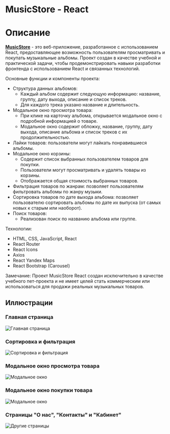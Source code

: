 # MusicStore - React

# Описание

[**MusicStore**](https://vlaek.github.io/MusicStore-React/) - это веб-приложение, разработанное с использованием React, предоставляющее возможность пользователям просматривать и покупать музыкальные альбомы. Проект создан в качестве учебной и практической задачи, чтобы продемонстрировать навыки разработки фронтенда с использованием React и связанных технологий.

Основные функции и компоненты проекта:
* Структура данных альбомов:
  * Каждый альбом содержит следующую информацию: название, группу, дату выхода, описание и список треков.
  * Для каждого трека указано название и длительность.
* Модальное окно просмотра товара:
  * При клике на карточку альбома, открывается модальное окно с подробной информацией о товаре.
  * Модальное окно содержит обложку, название, группу, дату выхода, описание альбома и список треков с их продолжительностью.
* Лайки товаров: пользователи могут лайкать понравившиеся альбомы.
* Модальное окно корзины:
  * Содержит список выбранных пользователем товаров для покупки.
  * Пользователи могут просматривать и удалять товары из корзины.
  * Отображается общая стоимость выбранных товаров.
* Фильтрация товаров по жанрам: позволяет пользователям фильтровать альбомы по жанру музыки.
* Сортировка товаров по дате выхода альбома: позволяет пользователю сортировать альбомы по дате их выпуска (от самых новых к старым или наоборот).
* Поиск товаров:
  * Реализован поиск по названию альбома или группе.

Технологии:
* HTML, CSS, JavaScript, React
* React Router
* React Icons
* Axios
* React Yandex Maps
* React Bootstrap (Carousel)

Замечание: Проект MusicStore React создан исключительно в качестве учебного пет-проекта и не имеет целей стать коммерческим или использоваться для продажи реальных музыкальных товаров.

## Иллюстрации
### Главная страница
![Главная страница](https://media1.giphy.com/media/W2em8cGs2ZPktcI1vk/giphy.gif "Главная страница")
### Сортировка и фильтрация
![Сортировка и фильтрация](https://media2.giphy.com/media/20j77wv5nHmi15sAC6/giphy.gif "Сортировка и фильтрация")
### Модальное окно просмотра товара
![Модальное окно](https://media4.giphy.com/media/RiiBGTaT08mNYWUN3A/giphy.gif "Модальное окно")
### Модальное окно покупки товара
![Модальное окно](https://media2.giphy.com/media/9TmnNrwxBoGlk37UjC/giphy.gif "Модальное окно")
### Страницы "О нас", "Контакты" и "Кабинет"
![Другие страницы](https://media4.giphy.com/media/CeJSpzeMq0o4xkSFvN/giphy.gif "Другие страницы")
